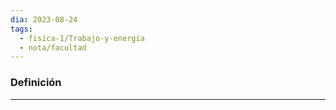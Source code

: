 ```yaml
---
dia: 2023-08-24
tags:
  - fisica-1/Trabajo-y-energía
  - nota/facultad
---
```

### Definición
---
